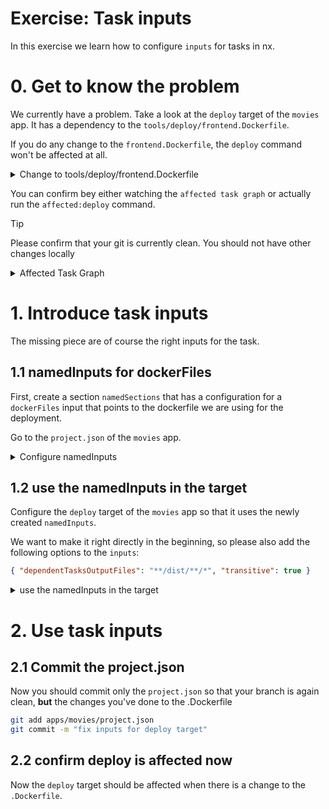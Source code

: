 # Exercise: Task inputs

In this exercise we learn how to configure `inputs` for tasks in nx.

# 0. Get to know the problem

We currently have a problem. Take a look at the `deploy` target of the `movies` app. It has a dependency
to the `tools/deploy/frontend.Dockerfile`.

If you do any change to the `frontend.Dockerfile`, the `deploy` command won't be affected at all.

<details>
  <summary>Change to tools/deploy/frontend.Dockerfile</summary>

```dockerfile

FROM nginx:1.21.4-alpine
ARG APP_NAME

RUN adduser -D -g 'www' www

COPY tools/deploy/nginx.conf /etc/nginx/nginx.conf
COPY dist/apps/$APP_NAME/browser /usr/share/nginx/html

# this is just a comment 👈️ should be enough

CMD ["nginx", "-g", "daemon off;"]
EXPOSE 80


```

</details>

You can confirm bey either watching the `affected task graph` or actually run the `affected:deploy` command.

> [!TIP]
> Please confirm that your git is currently clean. You should not have other changes locally

<details>
  <summary>Affected Task Graph</summary>

```bash

nx affected -t deploy --graph

```

</details>


# 1. Introduce task inputs

The missing piece are of course the right inputs for the task.

## 1.1 namedInputs for dockerFiles

First, create a section `namedSections` that has a configuration for
a `dockerFiles` input that points to the dockerfile we are using for the deployment.

Go to the `project.json` of the `movies` app.
<details>
  <summary>Configure namedInputs</summary>

```json
// apps/movies/project.json
{
  "namedInputs": {
    "dockerFiles": ["{workspaceRoot}/tools/deploy/frontend.Dockerfile"]
  },
}

```

</details>

## 1.2 use the namedInputs in the target

Configure the `deploy` target of the `movies` app so that it uses the newly created `namedInputs`.

We want to make it right directly in the beginning, so please also add the following options to the `inputs`:

```json
{ "dependentTasksOutputFiles": "**/dist/**/*", "transitive": true }
```

<details>
  <summary>use the namedInputs in the target</summary>

```json

{
  "inputs": [
    "dockerFiles",
    { "dependentTasksOutputFiles": "**/dist/**/*", "transitive": true }
  ],
}

```

</details>

# 2. Use task inputs

## 2.1 Commit the project.json

Now you should commit only the `project.json` so that your branch is again clean, **but** the changes you've
done to the .Dockerfile

```bash
git add apps/movies/project.json
git commit -m "fix inputs for deploy target"
```

## 2.2 confirm deploy is affected now

Now the `deploy` target should be affected when there is a change to the `.Dockerfile`.


